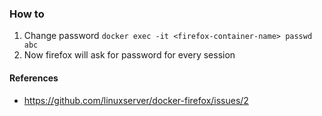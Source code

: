 ### How to

1. Change password ``` docker exec -it <firefox-container-name> passwd abc ```
2. Now firefox will ask for password for every session

#### References
- https://github.com/linuxserver/docker-firefox/issues/2